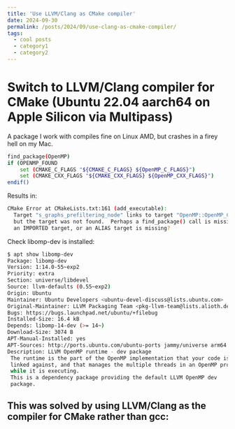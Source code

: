 ```yaml
---
title: 'Use LLVM/Clang as CMake compiler'
date: 2024-09-30
permalink: /posts/2024/09/use-clang-as-cmake-compiler/
tags:
  - cool posts
  - category1
  - category2
---
```

Switch to LLVM/Clang compiler for CMake (Ubuntu 22.04 aarch64 on Apple Silicon via Multipass)
======
A package I work with compiles fine on Linux AMD, but crashes in a firey hell on my Mac.
```bash
find_package(OpenMP)
if (OPENMP_FOUND
    set (CMAKE_C_FLAGS "${CMAKE_C_FLAGS} ${OpenMP_C_FLAGS}")
    set (CMAKE_CXX_FLAGS "${CMAKE_CXX_FLAGS} ${OpenMP_CXX_FLAGS}")
endif()
```
Results in:

```bash
CMake Error at CMakeLists.txt:161 (add_executable):
  Target "s_graphs_prefiltering_node" links to target "OpenMP::OpenMP_CXX"
  but the target was not found.  Perhaps a find_package() call is missing for
  an IMPORTED target, or an ALIAS target is missing?
```
Check libomp-dev is installed:
```bash
$ apt show libomp-dev
Package: libomp-dev
Version: 1:14.0-55~exp2
Priority: extra
Section: universe/libdevel
Source: llvm-defaults (0.55~exp2)
Origin: Ubuntu
Maintainer: Ubuntu Developers <ubuntu-devel-discuss@lists.ubuntu.com>
Original-Maintainer: LLVM Packaging Team <pkg-llvm-team@lists.alioth.debian.org>
Bugs: https://bugs.launchpad.net/ubuntu/+filebug
Installed-Size: 16.4 kB
Depends: libomp-14-dev (>= 14~)
Download-Size: 3074 B
APT-Manual-Installed: yes
APT-Sources: http://ports.ubuntu.com/ubuntu-ports jammy/universe arm64 Packages
Description: LLVM OpenMP runtime - dev package
 The runtime is the part of the OpenMP implementation that your code is
 linked against, and that manages the multiple threads in an OpenMP program
 while it is executing.
 This is a dependency package providing the default LLVM OpenMP dev
 package.
 ```

 This was solved by using LLVM/Clang as the compiler for CMake rather than gcc:
------
